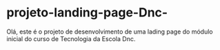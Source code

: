 # projeto-landing-page-Dnc-
Olá, este é o projeto de desenvolvimento de uma lading page do módulo inicial do curso de Tecnologia da Escola Dnc.
